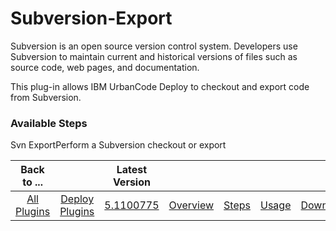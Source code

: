 
# Subversion-Export

Subversion is an open source version control system. Developers use Subversion to maintain current and historical versions of files such as source code, web pages, and documentation.

This plug-in allows IBM UrbanCode Deploy to checkout and export code from Subversion.


### Available Steps

Svn ExportPerform a Subversion checkout or export



|Back to ...||Latest Version|||||
| :---: | :---: | :---: | :---: | :---: | :---: | :---: |
|[All Plugins](../../index.md)|[Deploy Plugins](../README.md)|[5.1100775](https://raw.githubusercontent.com/UrbanCode/IBM-UCD-PLUGINS/main/files/Subversion-export/Subversion-export-5.1100775.zip)|[Overview](overview.md)|[Steps](steps.md)|[Usage](usage.md)|[Downloads](downloads.md)|
